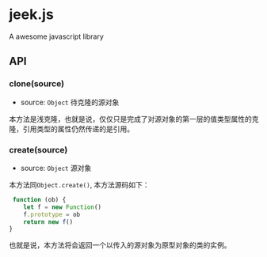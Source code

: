 # jeek.js
A awesome javascript library

## API

### clone(source)
- source: `Object` 待克隆的源对象

本方法是浅克隆，也就是说，仅仅只是完成了对源对象的第一层的值类型属性的克隆，引用类型的属性仍然传递的是引用。

### create(source)
- source: `Object` 源对象

本方法同`Object.create()`, 本方法源码如下：

```js
 function (ob) {
    let f = new Function()
    f.prototype = ob
    return new f()
}
```

也就是说，本方法将会返回一个以传入的源对象为原型对象的类的实例。

